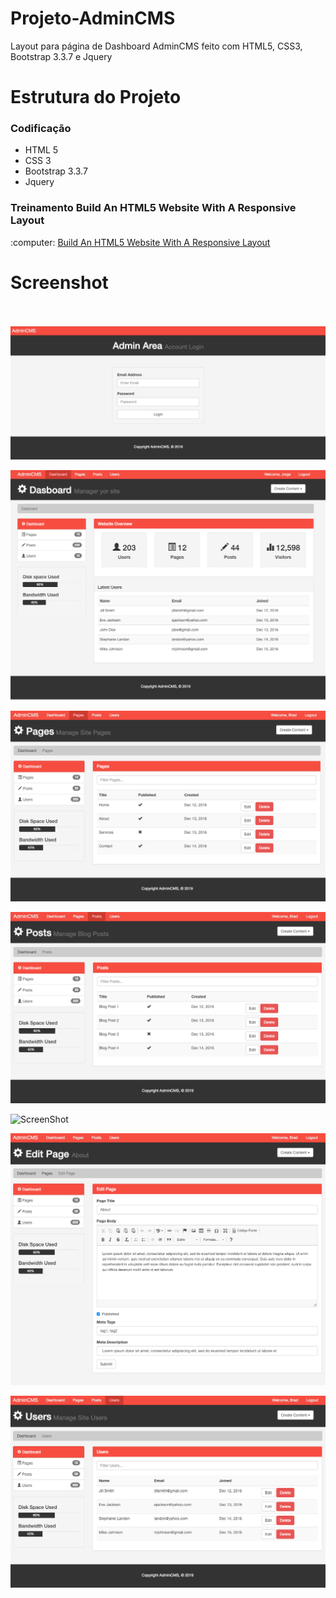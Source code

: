 # Projeto-AdminCMS
Layout para página de Dashboard AdminCMS feito com HTML5, CSS3, Bootstrap 3.3.7 e Jquery

# Estrutura do Projeto

<h3>Codificação</h3>
<ul>
  <li>HTML 5</li>
  <li>CSS 3</li>
  <li>Bootstrap 3.3.7</li>
  <li>Jquery</li>  
</ul>

<h3>Treinamento Build An HTML5 Website With A Responsive Layout</h3>
:computer: <a href="https://www.youtube.com/watch?v=pXbEcGUtHgo&t=2131s">Build An HTML5 Website With A Responsive Layout</a> 

# Screenshot 

<br><br>
![ScreenShot](https://github.com/jorgemtoledo/telasHtml/blob/master/adminCms/img01.png)

![ScreenShot](https://github.com/jorgemtoledo/telasHtml/blob/master/adminCms/img02.png)

![ScreenShot](https://github.com/jorgemtoledo/telasHtml/blob/master/adminCms/img03.png)

![ScreenShot](https://github.com/jorgemtoledo/telasHtml/blob/master/adminCms/img04.png)

![ScreenShot](https://github.com/jorgemtoledo/telasHtml/blob/master/adminCms/img05png)

![ScreenShot](https://github.com/jorgemtoledo/telasHtml/blob/master/adminCms/img06.png)

![ScreenShot](https://github.com/jorgemtoledo/telasHtml/blob/master/adminCms/img07.png)